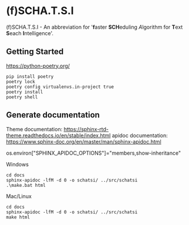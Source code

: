 # (f)SCHA.T.S.I

(f)SCHA.T.S.I - An abbreviation for '**f**aster **SCH**eduling *A*lgorithm for **T**ext **S**each **I**ntelligence'.


## Getting Started
https://python-poetry.org/
```
pip install poetry
poetry lock
poetry config virtualenvs.in-project true
poetry install
poetry shell
```

Generate documentation
----------------------

Theme documentation: https://sphinx-rtd-theme.readthedocs.io/en/stable/index.html
apidoc documentation: https://www.sphinx-doc.org/en/master/man/sphinx-apidoc.html


os.environ["SPHINX_APIDOC_OPTIONS"]="members,show-inheritance"

Windows

```shell
cd docs
sphinx-apidoc -lfM -d 0 -o schatsi/ ../src/schatsi
.\make.bat html
```

Mac/Linux

```shell
cd docs
sphinx-apidoc -lfM -d 0 -o schatsi/ ../src/schatsi
make html
```